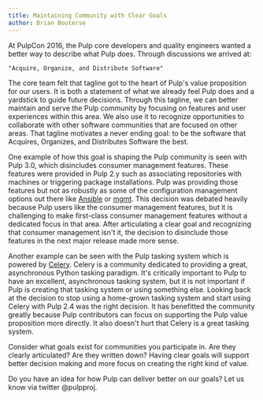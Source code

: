 ```yaml
---
title: Maintaining Community with Clear Goals
author: Brian Bouterse
---
```

At PulpCon 2016, the Pulp core developers and quality engineers wanted a
better way to describe what Pulp does. Through discussions we arrived at:

    "Acquire, Organize, and Distribute Software"

The core team felt that tagline got to the heart of Pulp's value proposition
for our users. It is both a statement of what we already feel Pulp does
and a yardstick to guide future decisions. Through this tagline, we can better
maintain and serve the Pulp community by focusing on features and user
experiences within this area. We also use it to recognize opportunities to
collaborate with other software communities that are focused on other areas.
That tagline motivates a never ending goal: to be the software that Acquires,
Organizes, and Distributes Software the best.

One example of how this goal is shaping the Pulp community is seen with Pulp
3.0, which disincludes consumer management features. These features were
provided in Pulp 2.y such as associating repositories with machines or
triggering package installations. Pulp was providing those features but not as
robustly as some of the configuration management options out there like
[Ansible](https://www.ansible.com/) or [mgmt](https://github.com/purpleidea/mgmt/).
This decision was debated heavily because Pulp users like the consumer
management features, but it is challenging to make first-class consumer
management features without a dedicated focus in that area. After articulating
a clear goal and recognizing that consumer management isn't it, the decision
to disinclude those features in the next major release made more sense.

Another example can be seen with the Pulp tasking system which is powered by
[Celery](http://www.celeryproject.org/). Celery is a community dedicated to
providing a great, asynchronous Python tasking paradigm. It's critically
important to Pulp to have an excellent, asynchronous tasking system, but it is
not important if Pulp is creating that tasking system or using something else.
Looking back at the decision to stop using a home-grown tasking system and
start using Celery with Pulp 2.4  was the right decision. It has benefitted
the community greatly because Pulp contributors can focus on supporting the
Pulp value proposition more directly. It also doesn't hurt that Celery is a
great tasking system.

Consider what goals exist for communities you participate in. Are they clearly
articulated? Are they written down? Having clear goals will support better
decision making and more focus on creating the right kind of value.

Do you have an idea for how Pulp can deliver better on our goals? Let us
know via twitter @pulpproj.
